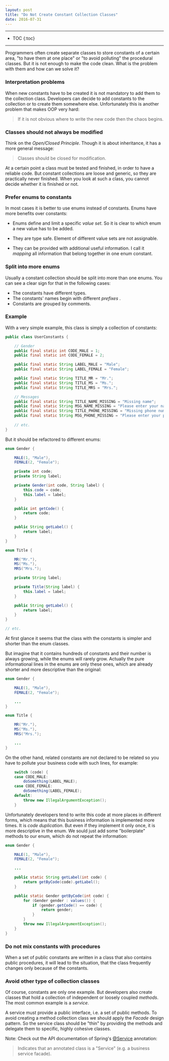 ```yaml
---
layout: post
title: "Do Not Create Constant Collection Classes"
date: 2016-07-31
---
```


***

* TOC
{:toc}

***

Programmers often create separate classes to store constants of a certain area, "to have them at one place" or "to avoid polluting" the procedural classes. But it is not enough to make the code clean. What is the problem with them and how can we solve it?

### Interpretation problems

When new constants have to be created it is not mandatory to add them to the collection class. Developers can decide to add constants to the collection or to create them somewhere else. Unfortunately this is another problem that makes OOP very hard:

> If it is not obvious where to write the new code then the chaos begins.

### Classes should not always be modified

Think on the _Open/Closed Principle_. Though it is about inheritance, it has a more general message: 

> Classes should be closed for modification. 

At a certain point a class must be tested and finished, in order to have a reliable code. But constant collections are loose and generic, so they are practically never finished. When you look at such a class, you cannot decide whether it is finished or not.

### Prefer enums to constants

In most cases it is better to use enums instead of constants. Enums have more benefits over constants:

* Enums define and limit a specific _value set_. So it is clear to which enum a new value has to be added.

* They are type safe. Element of different value sets are not assignable. 

* They can be provided with additional useful information. I call it _mapping_ all information that belong together in one enum constant.

### Split into more enums

Usually a constant collection should be split into more than one enums. You can see a clear sign for that in the following cases:

* The constants have different types.
* The constants' names begin with different _prefixes_ .
* Constants are grouped by comments.

### Example

With a very simple example, this class is simply a collection of constants:

```java
public class UserConstants {

    // Gender
    public final static int CODE_MALE = 1;
    public final static int CODE_FEMALE = 2;

    public final static String LABEL_MALE = "Male";
    public final static String LABEL_FEMALE = "Female";

    public final static String TITLE_MR = "Mr.";
    public final static String TITLE_MS = "Ms.";
    public final static String TITLE_MRS = "Mrs.";

    // Messages
    public final static String TITLE_NAME_MISSING = "Missing name";
    public final static String MSG_NAME_MISSING = "Please enter your name";
    public final static String TITLE_PHONE_MISSING = "Missing phone number";
    public final static String MSG_PHONE_MISSING = "Please enter your phone number";
    
    // etc.
}
```

But it should be refactored to different enums:

```java
enum Gender {

    MALE(1, "Male"),
    FEMALE(2, "Female");

    private int code;
    private String label;

    private Gender(int code, String label) {
        this.code = code;
        this.label = label;
    }

    public int getCode() {
        return code;
    }

    public String getLabel() {
        return label;
    }
}

enum Title {

    MR("Mr."),
    MS("Ms."),
    MRS("Mrs.");

    private String label;

    private Title(String label) {
        this.label = label;
    }

    public String getLabel() {
        return label;
    }
}

// etc.
```

At first glance it seems that the class with the constants is simpler and shorter than the enum classes. 

But imagine that it contains hundreds of constants and their number is always growing, while the enums will rarely grow. Actually the pure informational lines in the enums are only these ones, which are already shorter and more descriptive than the original:

```java
enum Gender {

    MALE(1, "Male"),
    FEMALE(2, "Female");

    ...
}

enum Title {

    MR("Mr."),
    MS("Ms."),
    MRS("Mrs.");

    ...
}
```

On the other hand, related constants are not declared to be related so you have to pollute your business code with such lines, for example:

```java
    switch (code) {
    case CODE_MALE:
        doSomething(LABEL_MALE);
    case CODE_FEMALE:
        doSomething(LABEL_FEMALE);
    default:
        throw new IllegalArgumentException();
    }
```

Unfortunately developers tend to write this code at more places in different forms, which means that this business information is implemented more times. It is _code duplication_. But even if they implement it only once, it is more descriptive in the enum. We sould just add some "boilerplate" methods to our enum, which do not repeat the information:

```java
enum Gender {

    MALE(1, "Male"),
    FEMALE(2, "Female");

    ...

    public static String getLabel(int code) {
        return getByCode(code).getLabel();
    }

    public static Gender getByCode(int code) {
        for (Gender gender : values()) {
            if (gender.getCode() == code) {
                return gender;
            }
        }
        throw new IllegalArgumentException();
    }
}
```

### Do not mix constants with procedures

When a set of public constants are written in a class that also contains public procedures, it will lead to the situation, that the class frequently changes only because of the constants.

### Avoid other type of collection classes

Of course, constants are only one example. But developers also create classes that hold a collection of independent or loosely coupled _methods_. The most common example is a _service_.

A service must provide a public interface, i.e. a set of public methods. To avoid creating a method collection class we should apply the _Facade_ design pattern. So the service class should be "thin" by providing the methods and delegate them to specific, highly cohesive classes.

Note: Check out the API documentation of Spring's [@Service](http://docs.spring.io/autorepo/docs/spring-framework/3.0.x/javadoc-api/org/springframework/stereotype/Service.html) annotation:

> Indicates that an annotated class is a "Service" (e.g. a business service facade).
